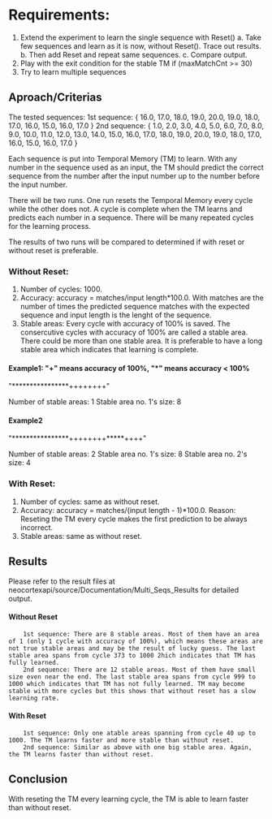 # Requirements:

1.	Extend the experiment to learn the single sequence with Reset()
	a.	Take few sequences and learn as it is now, without Reset(). Trace out results.
	b.	Then add Reset and repeat same sequences.
	c.	Compare output.
2.	Play with the exit  condition for the stable TM
  if (maxMatchCnt >= 30)
3.	Try to learn multiple sequences

## Aproach/Criterias

The tested sequences:
1st sequence: { 16.0, 17.0, 18.0, 19.0, 20.0, 19.0, 18.0, 17.0, 16.0, 15.0, 16.0, 17.0 }
2nd sequence: { 1.0, 2.0, 3.0, 4.0, 5.0, 6.0, 7.0, 8.0, 9.0, 10.0, 11.0, 12.0, 13.0, 14.0, 15.0, 16.0, 17.0, 18.0, 19.0, 20.0, 19.0, 18.0, 17.0, 16.0, 15.0, 16.0, 17.0 }

Each sequence is put into Temporal Memory (TM) to learn. With any number in the sequence used as an input, the TM should predict the correct sequence from the number after the input number up to the number before the input number.

There will be two runs. One run resets the Temporal Memory every cycle while the other does not. A cycle is complete when the TM learns and predicts each number in a sequence. There will be many repeated cycles for the learning process.

The results of two runs will be compared to determined if with reset or without reset is preferable.

### Without Reset:
1. Number of cycles: 1000.
2. Accuracy: accuracy = matches/input length*100.0. With matches are the number of times the predicted sequence matches with the expected sequence and input length is the lenght of the sequence.
3. Stable areas: Every cycle with accuracy of 100% is saved. The consercutive cycles with accuracy of 100% are called a stable area. There could be more than one stable area. It is preferable to have a long stable area which indicates that learning is complete.

#### Example1: "+" means accuracy of 100%, "*" means accuracy < 100%
"****************++++++++"

Number of stable areas: 1
Stable area no. 1's size: 8

#### Example2
"****************++++++++*****++++"

Number of stable areas: 2
Stable area no. 1's size: 8
Stable area no. 2's size: 4

### With Reset:
1. Number of cycles: same as without reset.
2. Accuracy: accuracy = matches/(input length - 1)*100.0.
Reason: Reseting the TM every cycle makes the first prediction to be always incorrect.
3. Stable areas: same as without reset.

## Results

Please refer to the result files at neocortexapi/source/Documentation/Multi_Seqs_Results for detailed output.

#### Without Reset 
		1st sequence: There are 8 stable areas. Most of them have an area of 1 (only 1 cycle with accuracy of 100%), which means these areas are not true stable areas and may be the result of lucky guess. The last stable area spans from cycle 373 to 1000 2hich indicates that TM has fully learned.
		2nd sequence: There are 12 stable areas. Most of them have small size even near the end. The last stable area spans from cycle 999 to 1000 which indicates that TM has not fully learned. TM may become stable with more cycles but this shows that without reset has a slow learning rate.
		
#### With Reset 
		1st sequence: Only one atable areas spanning from cycle 40 up to 1000. The TM learns faster and more stable than without reset.
		2nd sequence: Similar as above with one big stable area. Again, the TM learns faster than without reset.
	
## Conclusion
  
With reseting the TM every learning cycle, the TM is able to learn faster than without reset.
